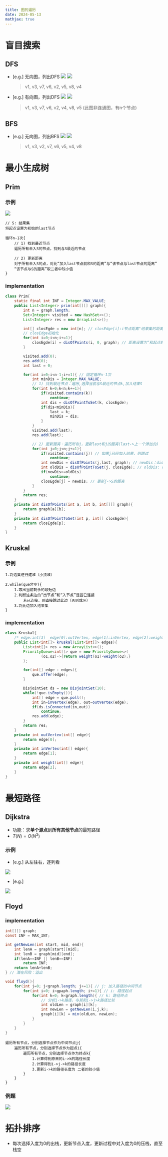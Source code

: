 ```yaml
---
title: 图的遍历
date: 2024-05-13
mathjax: true
---
```


# 盲目搜索
## DFS
- [e.g.] 无向图，列出DFS
    <img src="/img/graph/g1.png">
    <img src="/img/graph/g2.png">
    > v1, v3, v7, v6, v2, v5, v8, v4
<!-- more -->

- [e.g.] 有向图，列出DFS
    <img src="/img/graph/g3.png">
    <img src="/img/graph/g4.png">
    > v1, v3, v7, v6, v2, v4, v8, v5 (此图非连通图，有n个节点)

## BFS
- [e.g.] 无向图，列出BFS
    <img src="/img/graph/g1.png">
    <img src="/img/graph/g2.png">
    > v1, v3, v2, v7, v6, v5, v4, v8


# 最小生成树
## Prim
### 示例
<img src="/img/graph/g5.png">

```pseudocode
// S: 结果集
将起点设置为初始的last节点

循环n-1次{
	// 1) 找到最近节点
	遍历所有未入S的节点，找到与S最近的节点
	
	// 2) 更新距离
	对于所有未入S的点，对比“加入last节点前和S的距离”与“该节点与last节点的距离”
	“该节点与S的距离”取二者中较小值
}
```

### implementation
```java
class Prim{
    static final int INF = Integer.MAX_VALUE;
    public List<Integer> prim(int[][] graph){
        int n = graph.length;
        Set<Integer> visited = new HashSet<>();
        List<Integer> res = new ArrayList<>();

        int[] closEgde = new int[n]; // closEdge[i]:i节点距离"结果集的距离"
        // closEdge初始化
        for(int i=0;i<n;i+=1){
            closEgde[i] = disOfPoints(i, 0, graph); // 距离设置为“和起点的距离”
        }

        visited.add(0);
        res.add(0);
        int last = 0;

        for(int i=0;i<n-1;i+=1){ // 固定循环n-1次
            int minDis = Integer.MAX_VALUE;
            // 1) 找到最近节点：遍历,选择当前与S最近的节点k,加入结果S
            for(int k=0;k<n;k+=1){
                if(visited.contains(k))
                    continue;
                int dis = disOfPointToSet(k, closEgde);
                if(dis<minDis){
                    last = k;
                    minDis = dis;
                }
            }
            visited.add(last);
            res.add(last);

            // 2) 更新距离：遍历所有j，更新last和j的距离(last->上一个添加的)
            for(int j=0;j<n;j+=1){ 
                if(visited.contains(j)) // 如果j已经加入结果，则跳过
                    continue;
                int newDis = disOfPoints(j,last, graph); // newDis：distance(当前节点j,上一个添加的节点last)
                int oldDis = disOfPointToSet(j, closEgde); // oldDis: distance(当前节点j,结果集)
                if(newDis>=oldDis)
                    continue;
                closEgde[j] = newDis; // 更新j->S的距离
            }
        }
        return res;
    }
    private int disOfPoints(int a, int b, int[][] graph){
        return graph[a][b];
    }
    private int disOfPointToSet(int p, int[] closEgde){
        return closEgde[p];
    }
}
```

## Kruskal
### 示例
```pseudocode
1.将边集进行建堆（小顶堆）

2.while(que非空){
	1.取出当前剩余的最短边
	2.判断这条边的“出节点”和“入节点”是否已连接
		若已连接，则直接跳过此边（否则成环）
    3.将此边加入结果集
}
```

### implementation
```java
class Kruskal{
    /* edge:int[3]  edge[0]:outVertex, edge[1]:inVertex, edge[2]:weight */
    public List<int[]> kruskal(List<int[]> edges){
        List<int[]> res = new ArrayList<>();
        PriorityQueue<int[]> que = new PriorityQueue<>(
                (o1,o2)->{return weight(o1)-weight(o2);}
        );

        for(int[] edge : edges){
            que.offer(edge);
        }

        DisjointSet ds = new DisjointSet(10);
        while(!que.isEmpty()){
            int[] edge = que.poll();
            int in=inVertex(edge), out=outVertex(edge);
            if(ds.isConnected(in,out))
                continue;
            res.add(edge);
        }
        return res;
    }
    private int outVertex(int[] edge){
        return edge[0];
    }
    private int inVertex(int[] edge){
        return edge[1];
    }
    private int weight(int[] edge){
        return edge[2];
    }
}
```

# 最短路径
## Dijkstra
- 功能：求**单个源点**到**所有其他节点**的最短路径
- $T(N)=O(N^2)$

### 示例
- [e.g.] 从左往右，逐列看
<img src="/img/graph/g6.png">

- [e.g.] 
<img src="/img/graph/g7.png">

## Floyd
### implementation
```java
int[][] graph;
const INF = MAX_INT;

int getNewLen(int start, mid, end){
    int lenA = graph[start][mid];
    int lenB = graph[mid][end];
    if(lenA==INF || lenB==INF)
        return INF;
    return lenA+lenB;
} // 潜在风险：溢出

void floyd(){
    for(int j=0; j<graph.length; j+=1){ // j: 加入路径的中间节点
        for(int i=0; i<gpaph.length; i+=1){ // i: 路径起点
            for(int k=0; k<graph.length){ // k: 路径终点
                // 分析i->k路径，与其和i->j>k路径比较
                int oldLen = graph[i][k];
                int newLen = getNewLen(i,j,k);
                graph[i][k] = min(oldLen, newLen);
            }
        }
    }
}
```

```pseudocode
遍历所有节点，分别选择节点作为中间节点j{
    遍历所有节点，分别选择节点作为起点i{
        遍历所有节点，分别选择节点作为终点k{
            1.计算得到原来的i->k的路径长度
            2.计算得到i->j->k的路径长度
            3.更新i->k的路径长度为 二者的较小值
        }
    }
}
```

### 例题
<img src="/img/graph/g8.png">

# 拓扑排序
- 每次选择入度为0的出栈，更新节点入度，更新过程中对入度为0的压栈，直至栈空
